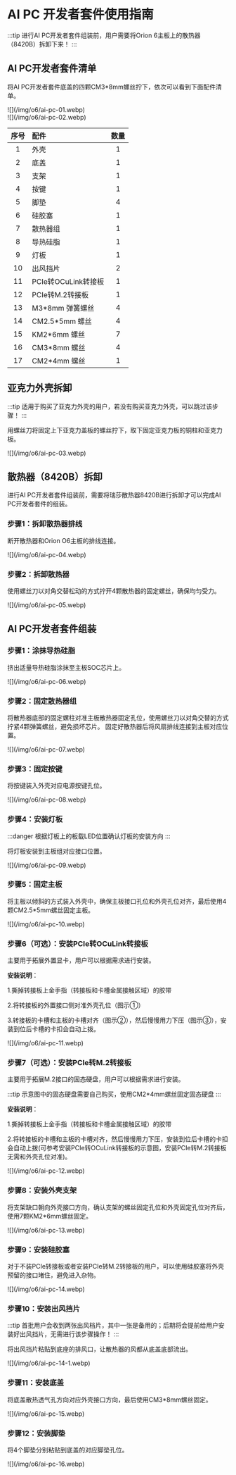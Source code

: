 # AI PC 开发者套件使用指南

:::tip
进行AI PC开发者套件组装前，用户需要将Orion 6主板上的散热器（8420B）拆卸下来！
:::

## AI PC开发者套件清单

将AI PC开发者套件底盖的四颗CM3\*8mm螺丝拧下，依次可以看到下面配件清单。

<div style={{textAlign: 'center'}}>
  ![](/img/o6/ai-pc-01.webp)
</div>

<div style={{textAlign: 'center'}}>
  ![](/img/o6/ai-pc-02.webp)
</div>

| 序号 | 配件                | 数量 |
| :--: | :------------------ | :--: |
|  1   | 外壳                |  1   |
|  2   | 底盖                |  1   |
|  3   | 支架                |  1   |
|  4   | 按键                |  1   |
|  5   | 脚垫                |  4   |
|  6   | 硅胶塞              |  1   |
|  7   | 散热器组            |  1   |
|  8   | 导热硅脂            |  1   |
|  9   | 灯板                |  1   |
|  10  | 出风挡片            |  2   |
|  11  | PCIe转OCuLink转接板 |  1   |
|  12  | PCIe转M.2转接板     |  1   |
|  13  | M3\*8mm 弹簧螺丝    |  4   |
|  14  | CM2.5\*5mm 螺丝     |  4   |
|  15  | KM2\*6mm 螺丝       |  7   |
|  16  | CM3\*8mm 螺丝       |  4   |
|  17  | CM2\*4mm 螺丝       |  1   |

## 亚克力外壳拆卸

:::tip
适用于购买了亚克力外壳的用户，若没有购买亚克力外壳，可以跳过该步骤！
:::

用螺丝刀将固定上下亚克力盖板的螺丝拧下，取下固定亚克力板的铜柱和亚克力板。

<div style={{textAlign: 'center'}}>
  ![](/img/o6/ai-pc-03.webp)
</div>

## 散热器（8420B）拆卸

进行AI PC开发者套件组装前，需要将瑞莎散热器8420B进行拆卸才可以完成AI PC开发者套件的组装。

### 步骤1：拆卸散热器排线

断开散热器和Orion O6主板的排线连接。

<div style={{textAlign: 'center'}}>
  ![](/img/o6/ai-pc-04.webp)
</div>

### 步骤2：拆卸散热器

使用螺丝刀以对角交替松动的方式拧开4颗散热器的固定螺丝，确保均匀受力。

<div style={{textAlign: 'center'}}>
  ![](/img/o6/ai-pc-05.webp)
</div>

## AI PC开发者套件组装

### 步骤1：涂抹导热硅脂

挤出适量导热硅脂涂抹至主板SOC芯片上。

<div style={{textAlign: 'center'}}>
  ![](/img/o6/ai-pc-06.webp)
</div>

### 步骤2：固定散热器组

将散热器底部的固定螺柱对准主板散热器固定孔位，使用螺丝刀以对角交替的方式拧紧4颗弹簧螺丝，避免损坏芯片。
固定好散热器后将风扇排线连接到主板对应位置。

<div style={{textAlign: 'center'}}>
  ![](/img/o6/ai-pc-07.webp)
</div>

### 步骤3：固定按键

将按键装入外壳对应电源按键孔位。

<div style={{textAlign: 'center'}}>
  ![](/img/o6/ai-pc-08.webp)
</div>

### 步骤4：安装灯板

:::danger
根据灯板上的板载LED位置确认灯板的安装方向
:::

将灯板安装到主板组对应接口位置。

<div style={{textAlign: 'center'}}>
  ![](/img/o6/ai-pc-09.webp)
</div>

### 步骤5：固定主板

将主板以倾斜的方式装入外壳中，确保主板接口孔位和外壳孔位对齐，最后使用4颗CM2.5\*5mm螺丝固定主板。

<div style={{textAlign: 'center'}}>
  ![](/img/o6/ai-pc-10.webp)
</div>

### 步骤6（可选）：安装PCIe转OCuLink转接板

主要用于拓展外置显卡，用户可以根据需求进行安装。

**安装说明**：

1.撕掉转接板上金手指（转接板和卡槽金属接触区域）的胶带

2.将转接板的外置接口侧对准外壳孔位（图示①）

3.转接板的卡槽和主板的卡槽对齐（图示②），然后慢慢用力下压（图示③），安装到位后卡槽的卡扣会自动上拨。

<div style={{textAlign: 'center'}}>
  ![](/img/o6/ai-pc-11.webp)
</div>

### 步骤7（可选）：安装PCIe转M.2转接板

主要用于拓展M.2接口的固态硬盘，用户可以根据需求进行安装。

:::tip
示意图中的固态硬盘需要自己购买，使用CM2\*4mm螺丝固定固态硬盘
:::

**安装说明**：

1.撕掉转接板上金手指（转接板和卡槽金属接触区域）的胶带

2.将转接板的卡槽和主板的卡槽对齐，然后慢慢用力下压，安装到位后卡槽的卡扣会自动上拨(可参考安装PCIe转OCuLink转接板的示意图，安装PCIe转M.2转接板无需和外壳孔位对准)。

<div style={{textAlign: 'center'}}>
  ![](/img/o6/ai-pc-12.webp)
</div>

### 步骤8：安装外壳支架

将支架缺口朝向外壳接口方向，确认支架的螺丝固定孔位和外壳固定孔位对齐后，使用7颗KM2\*6mm螺丝固定。

<div style={{textAlign: 'center'}}>
  ![](/img/o6/ai-pc-13.webp)
</div>

### 步骤9：安装硅胶塞

对于不装PCIe转接板或者安装PCIe转M.2转接板的用户，可以使用硅胶塞将外壳预留的接口堵住，避免进入杂物。

<div style={{textAlign: 'center'}}>
  ![](/img/o6/ai-pc-14.webp)
</div>

### 步骤10：安装出风挡片

:::tip
首批用户会收到两张出风档片，其中一张是备用的；后期将会提前给用户安装好出风挡片，无需进行该步骤操作！
:::

将出风挡片粘贴到底座的排风口，让散热器的风都从底盖底部流出。

<div style={{textAlign: 'center'}}>
  ![](/img/o6/ai-pc-14-1.webp)
</div>

### 步骤11：安装底盖

将底盖散热透气孔方向对应外壳接口方向，最后使用CM3\*8mm螺丝固定。

<div style={{textAlign: 'center'}}>
  ![](/img/o6/ai-pc-15.webp)
</div>

### 步骤12：安装脚垫

将4个脚垫分别粘贴到底盖的对应脚垫孔位。

<div style={{textAlign: 'center'}}>
  ![](/img/o6/ai-pc-16.webp)
</div>
